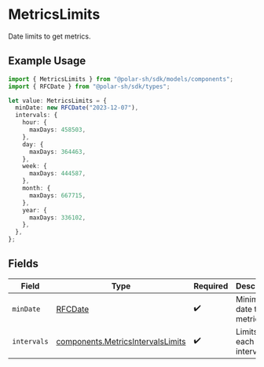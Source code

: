 # MetricsLimits

Date limits to get metrics.

## Example Usage

```typescript
import { MetricsLimits } from "@polar-sh/sdk/models/components";
import { RFCDate } from "@polar-sh/sdk/types";

let value: MetricsLimits = {
  minDate: new RFCDate("2023-12-07"),
  intervals: {
    hour: {
      maxDays: 458503,
    },
    day: {
      maxDays: 364463,
    },
    week: {
      maxDays: 444587,
    },
    month: {
      maxDays: 667715,
    },
    year: {
      maxDays: 336102,
    },
  },
};
```

## Fields

| Field                                                                                  | Type                                                                                   | Required                                                                               | Description                                                                            |
| -------------------------------------------------------------------------------------- | -------------------------------------------------------------------------------------- | -------------------------------------------------------------------------------------- | -------------------------------------------------------------------------------------- |
| `minDate`                                                                              | [RFCDate](../../types/rfcdate.md)                                                      | :heavy_check_mark:                                                                     | Minimum date to get metrics.                                                           |
| `intervals`                                                                            | [components.MetricsIntervalsLimits](../../models/components/metricsintervalslimits.md) | :heavy_check_mark:                                                                     | Limits for each interval.                                                              |